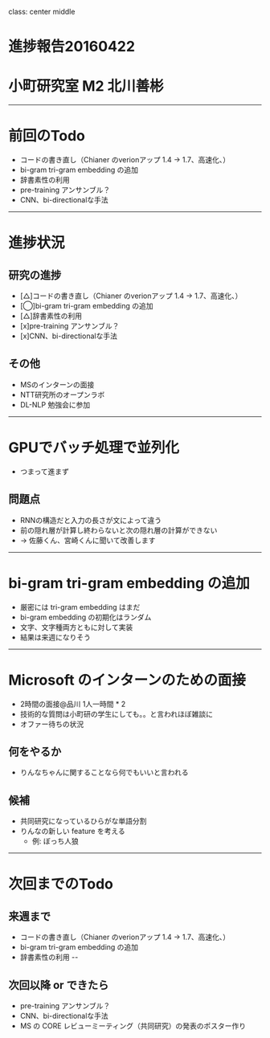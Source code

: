 class: center middle
# 進捗報告20160422   
# 小町研究室 M2 北川善彬
---
# 前回のTodo
* コードの書き直し（Chianer のverionアップ 1.4 → 1.7、高速化、）
* bi-gram tri-gram embedding の追加
* 辞書素性の利用
* pre-training アンサンブル？
* CNN、bi-directionalな手法


---
# 進捗状況
## 研究の進捗
* [△]コードの書き直し（Chianer のverionアップ 1.4 → 1.7、高速化、）
* [◯]bi-gram tri-gram embedding の追加
* [△]辞書素性の利用
* [x]pre-training アンサンブル？
* [x]CNN、bi-directionalな手法
## その他
* MSのインターンの面接
* NTT研究所のオープンラボ
* DL-NLP 勉強会に参加
---
# GPUでバッチ処理で並列化
* つまって進まず
## 問題点
* RNNの構造だと入力の長さが文によって違う
* 前の隠れ層が計算し終わらないと次の隠れ層の計算ができない
* → 佐藤くん、宮崎くんに聞いて改善します

---
# bi-gram tri-gram embedding の追加
* 厳密には tri-gram embedding はまだ
* bi-gram embedding の初期化はランダム
* 文字、文字種両方ともに対して実装
* 結果は来週になりそう
---
# Microsoft のインターンのための面接
* 2時間の面接@品川 1人一時間 * 2 
* 技術的な質問は小町研の学生にしても。。と言われほぼ雑談に
* オファー待ちの状況

## 何をやるか
* りんなちゃんに関することなら何でもいいと言われる

## 候補
* 共同研究になっているひらがな単語分割
* りんなの新しい feature を考える
    * 例: ぼっち人狼

---
# 次回までのTodo
## 来週まで
* コードの書き直し（Chianer のverionアップ 1.4 → 1.7、高速化、）
* bi-gram tri-gram embedding の追加
* 辞書素性の利用
--
## 次回以降 or できたら
* pre-training アンサンブル？
* CNN、bi-directionalな手法
* MS の CORE レビューミーティング（共同研究）の発表のポスター作り

